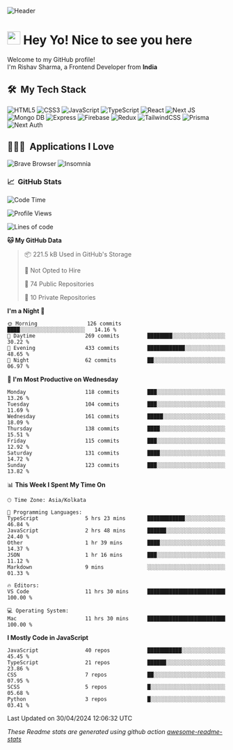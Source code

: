![Header](https://github.com/0xrishavsharma/0xrishavsharma/assets/63146727/d1ced55d-0def-4c32-8adf-552853988438)


<h1>
  <img src="https://emojis.slackmojis.com/emojis/images/1531849430/4246/blob-sunglasses.gif?1531849430" width="30"/> 
  Hey Yo! Nice to see you here 
<!--   <img src="https://user-images.githubusercontent.com/18350557/176309783-0785949b-9127-417c-8b55-ab5a4333674e.gif" width="30"/>  -->
</h1> 

<p>Welcome to my GitHub profile! </br> I'm Rishav Sharma, a Frontend Developer from <b>India</b>
<h2> 🛠 &nbsp;My Tech Stack</h3>

  ![HTML5](https://img.shields.io/badge/html5-%23E34F26.svg?style=for-the-badge&logo=html5&logoColor=white)
  ![CSS3](https://img.shields.io/badge/css3-%231572B6.svg?style=for-the-badge&logo=css3&logoColor=white)
  ![JavaScript](https://img.shields.io/badge/javascript-%23323330.svg?style=for-the-badge&logo=javascript&logoColor=%23F7DF1E)
  ![TypeScript](https://img.shields.io/badge/typescript-%23007ACC.svg?style=for-the-badge&logo=typescript&logoColor=white)
  ![React](https://img.shields.io/badge/react-%2320232a.svg?style=for-the-badge&logo=react&logoColor=%2361DAFB)
  ![Next JS](https://img.shields.io/badge/Next-black?style=for-the-badge&logo=next.js&logoColor=white)
  ![Mongo DB](https://img.shields.io/badge/MongoDB-13AA52?style=for-the-badge&logo=next.js&logoColor=white)
  ![Express](https://img.shields.io/badge/Express-1D1F21?style=for-the-badge&logo=express&logoColor=white)
  ![Firebase](https://img.shields.io/badge/Firebase-039BE5?style=for-the-badge&logo=Firebase&logoColor=white)
  ![Redux](https://img.shields.io/badge/redux-%23593d88.svg?style=for-the-badge&logo=redux&logoColor=white)
  ![TailwindCSS](https://img.shields.io/badge/tailwindcss-%2338B2AC.svg?style=for-the-badge&logo=tailwind-css&logoColor=white)
  ![Prisma](https://img.shields.io/badge/Prisma-3982CE?style=for-the-badge&logo=Prisma&logoColor=white)
  ![Next Auth](https://img.shields.io/badge/next--auth-3982CE?style=for-the-badge&logo=auth&logoColor=white)

<h2> 👨🏻‍💻 &nbsp;Applications I Love </h3>

  ![Brave Browser](https://img.shields.io/badge/-Brave_Browser-FB542B?style=for-the-badge&logo=brave&logoColor=white)
  ![Insomnia](https://img.shields.io/badge/-Insomnia-5849BE?style=for-the-badge&logo=insomnia&logoColor=white)


<h3> 📈 &nbsp;GitHub Stats </h3>

<!--START_SECTION:waka-->
![Code Time](http://img.shields.io/badge/Code%20Time-81%20hrs%2050%20mins-blue)

![Profile Views](http://img.shields.io/badge/Profile%20Views-1-blue)

![Lines of code](https://img.shields.io/badge/From%20Hello%20World%20I%27ve%20Written-8.2%20million%20lines%20of%20code-blue)

**🐱 My GitHub Data** 

> 📦 221.5 kB Used in GitHub's Storage 
 > 
> 🚫 Not Opted to Hire
 > 
> 📜 74 Public Repositories 
 > 
> 🔑 10 Private Repositories 
 > 
**I'm a Night 🦉** 

```text
🌞 Morning                126 commits         ████░░░░░░░░░░░░░░░░░░░░░   14.16 % 
🌆 Daytime                269 commits         ████████░░░░░░░░░░░░░░░░░   30.22 % 
🌃 Evening                433 commits         ████████████░░░░░░░░░░░░░   48.65 % 
🌙 Night                  62 commits          ██░░░░░░░░░░░░░░░░░░░░░░░   06.97 % 
```
📅 **I'm Most Productive on Wednesday** 

```text
Monday                   118 commits         ███░░░░░░░░░░░░░░░░░░░░░░   13.26 % 
Tuesday                  104 commits         ███░░░░░░░░░░░░░░░░░░░░░░   11.69 % 
Wednesday                161 commits         █████░░░░░░░░░░░░░░░░░░░░   18.09 % 
Thursday                 138 commits         ████░░░░░░░░░░░░░░░░░░░░░   15.51 % 
Friday                   115 commits         ███░░░░░░░░░░░░░░░░░░░░░░   12.92 % 
Saturday                 131 commits         ████░░░░░░░░░░░░░░░░░░░░░   14.72 % 
Sunday                   123 commits         ███░░░░░░░░░░░░░░░░░░░░░░   13.82 % 
```


📊 **This Week I Spent My Time On** 

```text
🕑︎ Time Zone: Asia/Kolkata

💬 Programming Languages: 
TypeScript               5 hrs 23 mins       ████████████░░░░░░░░░░░░░   46.84 % 
JavaScript               2 hrs 48 mins       ██████░░░░░░░░░░░░░░░░░░░   24.40 % 
Other                    1 hr 39 mins        ████░░░░░░░░░░░░░░░░░░░░░   14.37 % 
JSON                     1 hr 16 mins        ███░░░░░░░░░░░░░░░░░░░░░░   11.12 % 
Markdown                 9 mins              ░░░░░░░░░░░░░░░░░░░░░░░░░   01.33 % 

🔥 Editors: 
VS Code                  11 hrs 30 mins      █████████████████████████   100.00 % 

💻 Operating System: 
Mac                      11 hrs 30 mins      █████████████████████████   100.00 % 
```

**I Mostly Code in JavaScript** 

```text
JavaScript               40 repos            ███████████░░░░░░░░░░░░░░   45.45 % 
TypeScript               21 repos            ██████░░░░░░░░░░░░░░░░░░░   23.86 % 
CSS                      7 repos             ██░░░░░░░░░░░░░░░░░░░░░░░   07.95 % 
SCSS                     5 repos             █░░░░░░░░░░░░░░░░░░░░░░░░   05.68 % 
Python                   3 repos             █░░░░░░░░░░░░░░░░░░░░░░░░   03.41 % 
```




 Last Updated on 30/04/2024 12:06:32 UTC
<!--END_SECTION:waka-->
*These Readme stats are generated using github action [awesome-readme-stats](https://github.com/anmol098/waka-readme-stats)*
